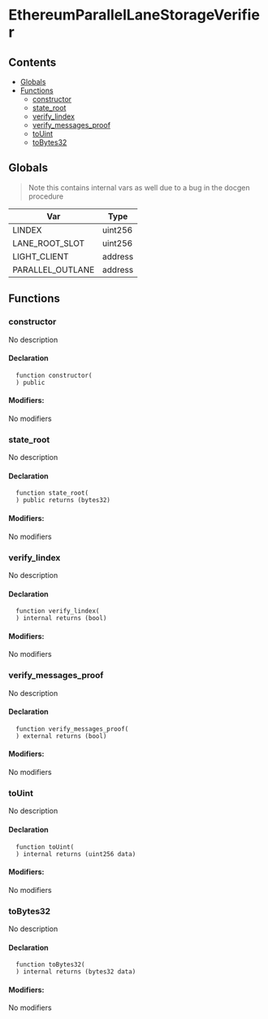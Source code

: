 # EthereumParallelLaneStorageVerifier





## Contents
<!-- START doctoc generated TOC please keep comment here to allow auto update -->
<!-- DON'T EDIT THIS SECTION, INSTEAD RE-RUN doctoc TO UPDATE -->

- [Globals](#globals)
- [Functions](#functions)
  - [constructor](#constructor)
  - [state_root](#state_root)
  - [verify_lindex](#verify_lindex)
  - [verify_messages_proof](#verify_messages_proof)
  - [toUint](#touint)
  - [toBytes32](#tobytes32)

<!-- END doctoc generated TOC please keep comment here to allow auto update -->

## Globals

> Note this contains internal vars as well due to a bug in the docgen procedure

| Var | Type |
| --- | --- |
| LINDEX | uint256 |
| LANE_ROOT_SLOT | uint256 |
| LIGHT_CLIENT | address |
| PARALLEL_OUTLANE | address |



## Functions

### constructor
No description


#### Declaration
```solidity
  function constructor(
  ) public
```

#### Modifiers:
No modifiers



### state_root
No description


#### Declaration
```solidity
  function state_root(
  ) public returns (bytes32)
```

#### Modifiers:
No modifiers



### verify_lindex
No description


#### Declaration
```solidity
  function verify_lindex(
  ) internal returns (bool)
```

#### Modifiers:
No modifiers



### verify_messages_proof
No description


#### Declaration
```solidity
  function verify_messages_proof(
  ) external returns (bool)
```

#### Modifiers:
No modifiers



### toUint
No description


#### Declaration
```solidity
  function toUint(
  ) internal returns (uint256 data)
```

#### Modifiers:
No modifiers



### toBytes32
No description


#### Declaration
```solidity
  function toBytes32(
  ) internal returns (bytes32 data)
```

#### Modifiers:
No modifiers





